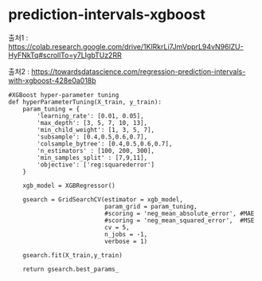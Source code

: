 # prediction-intervals-xgboost

출처1 : https://colab.research.google.com/drive/1KlRkrLi7JmVpprL94vN96lZU-HyFNkTq#scrollTo=y7LIgbTUz2RR

출처2 : https://towardsdatascience.com/regression-prediction-intervals-with-xgboost-428e0a018b


```
#XGBoost hyper-parameter tuning
def hyperParameterTuning(X_train, y_train):
    param_tuning = {
        'learning_rate': [0.01, 0.05],
        'max_depth': [3, 5, 7, 10, 13],
        'min_child_weight': [1, 3, 5, 7],
        'subsample': [0.4,0.5,0.6,0.7],
        'colsample_bytree': [0.4,0.5,0.6,0.7],
        'n_estimators' : [100, 200, 300],
        'min_samples_split' : [7,9,11],
        'objective': ['reg:squarederror']
    }

    xgb_model = XGBRegressor()

    gsearch = GridSearchCV(estimator = xgb_model,
                           param_grid = param_tuning,                        
                           #scoring = 'neg_mean_absolute_error', #MAE
                           #scoring = 'neg_mean_squared_error',  #MSE
                           cv = 5,
                           n_jobs = -1,
                           verbose = 1)

    gsearch.fit(X_train,y_train)

    return gsearch.best_params_
```
